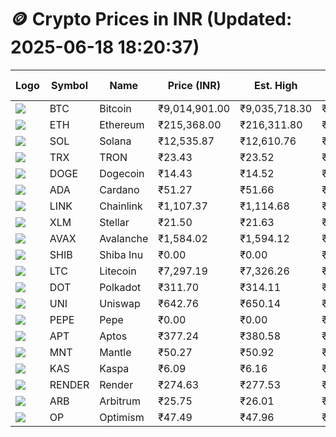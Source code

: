 # 🪙 Crypto Prices in INR (Updated: 2025-06-18 18:20:37)

| Logo | Symbol | Name       | Price (INR) | Est. High | Est. Low | Gross Profit | Fees | Net Profit | ROI % |
|------|--------|------------|-------------|-----------|----------|---------------|------|-------------|--------|
| ![](https://coin-images.coingecko.com/coins/images/1/large/bitcoin.png?1696501400) | BTC    | Bitcoin    | ₹9,014,901.00 | ₹9,035,718.30 | ₹8,994,083.70 | ₹462.91 | ₹200.00 | ₹262.91 | 0.26% |
| ![](https://coin-images.coingecko.com/coins/images/279/large/ethereum.png?1696501628) | ETH    | Ethereum   | ₹215,368.00 | ₹216,311.80 | ₹214,424.20 | ₹880.31 | ₹200.00 | ₹680.31 | 0.68% |
| ![](https://coin-images.coingecko.com/coins/images/4128/large/solana.png?1718769756) | SOL    | Solana     | ₹12,535.87 | ₹12,610.76 | ₹12,460.98 | ₹1,202.02 | ₹200.00 | ₹1,002.02 | 1.00% |
| ![](https://coin-images.coingecko.com/coins/images/1094/large/tron-logo.png?1696502193) | TRX    | TRON       | ₹23.43 | ₹23.52 | ₹23.34 | ₹745.41 | ₹200.00 | ₹545.41 | 0.55% |
| ![](https://coin-images.coingecko.com/coins/images/5/large/dogecoin.png?1696501409) | DOGE   | Dogecoin   | ₹14.43 | ₹14.52 | ₹14.34 | ₹1,213.14 | ₹200.00 | ₹1,013.14 | 1.01% |
| ![](https://coin-images.coingecko.com/coins/images/975/large/cardano.png?1696502090) | ADA    | Cardano    | ₹51.27 | ₹51.66 | ₹50.88 | ₹1,550.84 | ₹200.00 | ₹1,350.84 | 1.35% |
| ![](https://coin-images.coingecko.com/coins/images/877/large/chainlink-new-logo.png?1696502009) | LINK   | Chainlink  | ₹1,107.37 | ₹1,114.68 | ₹1,100.06 | ₹1,329.48 | ₹200.00 | ₹1,129.48 | 1.13% |
| ![](https://coin-images.coingecko.com/coins/images/100/large/fmpFRHHQ_400x400.jpg?1735231350) | XLM    | Stellar    | ₹21.50 | ₹21.63 | ₹21.37 | ₹1,179.00 | ₹200.00 | ₹979.00 | 0.98% |
| ![](https://coin-images.coingecko.com/coins/images/12559/large/Avalanche_Circle_RedWhite_Trans.png?1696512369) | AVAX   | Avalanche  | ₹1,584.02 | ₹1,594.12 | ₹1,573.92 | ₹1,283.55 | ₹200.00 | ₹1,083.55 | 1.08% |
| ![](https://coin-images.coingecko.com/coins/images/11939/large/shiba.png?1696511800) | SHIB   | Shiba Inu  | ₹0.00 | ₹0.00 | ₹0.00 | ₹997.85 | ₹200.00 | ₹797.85 | 0.80% |
| ![](https://coin-images.coingecko.com/coins/images/2/large/litecoin.png?1696501400) | LTC    | Litecoin   | ₹7,297.19 | ₹7,326.26 | ₹7,268.12 | ₹799.93 | ₹200.00 | ₹599.93 | 0.60% |
| ![](https://coin-images.coingecko.com/coins/images/12171/large/polkadot.png?1696512008) | DOT    | Polkadot   | ₹311.70 | ₹314.11 | ₹309.29 | ₹1,556.78 | ₹200.00 | ₹1,356.78 | 1.36% |
| ![](https://coin-images.coingecko.com/coins/images/12504/large/uniswap-logo.png?1720676669) | UNI    | Uniswap    | ₹642.76 | ₹650.14 | ₹635.38 | ₹2,324.45 | ₹200.00 | ₹2,124.45 | 2.12% |
| ![](https://coin-images.coingecko.com/coins/images/29850/large/pepe-token.jpeg?1696528776) | PEPE   | Pepe       | ₹0.00 | ₹0.00 | ₹0.00 | ₹1,447.38 | ₹200.00 | ₹1,247.38 | 1.25% |
| ![](https://coin-images.coingecko.com/coins/images/26455/large/aptos_round.png?1696525528) | APT    | Aptos      | ₹377.24 | ₹380.58 | ₹373.90 | ₹1,786.84 | ₹200.00 | ₹1,586.84 | 1.59% |
| ![](https://coin-images.coingecko.com/coins/images/30980/large/Mantle-Logo-mark.png?1739213200) | MNT    | Mantle     | ₹50.27 | ₹50.92 | ₹49.62 | ₹2,599.50 | ₹200.00 | ₹2,399.50 | 2.40% |
| ![](https://coin-images.coingecko.com/coins/images/25751/large/kaspa-icon-exchanges.png?1696524837) | KAS    | Kaspa      | ₹6.09 | ₹6.16 | ₹6.02 | ₹2,392.82 | ₹200.00 | ₹2,192.82 | 2.19% |
| ![](https://coin-images.coingecko.com/coins/images/11636/large/rndr.png?1696511529) | RENDER | Render     | ₹274.63 | ₹277.53 | ₹271.73 | ₹2,135.22 | ₹200.00 | ₹1,935.22 | 1.94% |
| ![](https://coin-images.coingecko.com/coins/images/16547/large/arb.jpg?1721358242) | ARB    | Arbitrum   | ₹25.75 | ₹26.01 | ₹25.49 | ₹2,012.28 | ₹200.00 | ₹1,812.28 | 1.81% |
| ![](https://coin-images.coingecko.com/coins/images/25244/large/Optimism.png?1696524385) | OP     | Optimism   | ₹47.49 | ₹47.96 | ₹47.02 | ₹1,984.11 | ₹200.00 | ₹1,784.11 | 1.78% |
